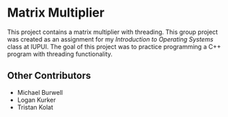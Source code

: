 # Matrix Multiplier

This project contains a matrix multiplier with threading. This group project was created as an assignment for my _Introduction to Operating Systems_ class at IUPUI. The goal of this project was to practice programming a C++ program with threading functionality.

## Other Contributors
- Michael Burwell
- Logan Kurker
- Tristan Kolat
